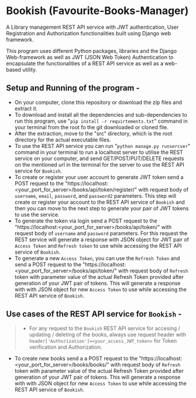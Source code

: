 # Bookish (Favourite-Books-Manager)
<p>A Library management REST API service with JWT authentication, User Registration and Authorization functionalities built using Django web framework.</p>
This program uses different Python packages, libraries and the Django Web-framework as well as JWT (JSON Web Token) Authentication to encapsulate the functionalities of a REST API service as well as a web-based utility.

## Setup and Running of the program -
* On your computer, clone this repository or download the zip files and extract it.
* To download and install all the dependencies and sub-dependencies to run this program, use "`pip install -r requirtements.txt`" command in your terminal from the root fo the git downloaded or cloned file.
* After the extraction, move to the "src" directory, which is the root directory for the actual executable files.
* To use the REST API service you can run "`python manage.py runsercver`" command in your terminal to run a localhost server to utilise the REST service on your computer, and send GET/POST/PUT/DELETE requests on the mentioned url in the terminal for the server to use the REST API service for `Bookish`.
* To create or register your user account to generate JWT token send a POST request to the "https://localhost:<your_port_for_server>/books/api/token/register/" with request body of `username`, `email`, `password`, and `password2` parameters. This step will create or register your account to the REST API service of `Bookish` and then you can move to the next step to generate your pair of JWT tokens to use the service.
* To generate the token via login send a POST request to the "https://localhost:<your_port_for_server>/books/api/token/" with request body of `username` and `password` parameters. For this request the REST service will generate a response with JSON object for JWT pair of `Access Token` and `Refresh token` to use while accessing the REST API service of `Bookish`.
* To generate a new `Access Token`, you can use the `Refresh Token` and send a POST request to the "https://localhost:<your_port_for_server>/books/api/token/" with request body of `Refresh` token with parameter value of the actual Refresh Token provided after generation of your JWT pair of tokens. This will generate a response with with JSON object for new `Access Token` to use while accessing the REST API service of `Bookish`.

## Use cases of the REST API service for `Bookish` -
> * For any request to the `Bookish` REST API service for accesing / updating / deleting of the books, always use request header with `header['Authorization']=<your_access_JWT_token>` for Token verification and Authorization.

* To create new books send a a POST request to the "https://localhost:<your_port_for_server>/books/books/" with request body of `Refresh` token with parameter value of the actual Refresh Token provided after generation of your JWT pair of tokens. This will generate a response with with JSON object for new `Access Token` to use while accessing the REST API service of `Bookish`.




